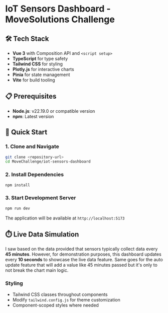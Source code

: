 ﻿# IoT Sensors Dashboard - MoveSolutions Challenge

## 🛠 Tech Stack

- **Vue 3** with Composition API and `<script setup>`
- **TypeScript** for type safety
- **Tailwind CSS** for styling
- **Plotly.js** for interactive charts
- **Pinia** for state management
- **Vite** for build tooling

## 📋 Prerequisites

- **Node.js**: v22.19.0 or compatible version
- **npm**: Latest version


## 🚦 Quick Start

### 1. Clone and Navigate
```bash
git clone <repository-url>
cd MoveChallenge/iot-sensors-dashboard
```

### 2. Install Dependencies
```bash
npm install
```

### 3. Start Development Server
```bash
npm run dev
```

The application will be available at `http://localhost:5173`

## ⏱️ Live Data Simulation

I saw based on the data provided that sensors typically collect data every **45 minutes**. However, for demonstration purposes, this dashboard updates every **10 seconds** to showcase the live data feature. Same goes for the auto update feature that will add a value like 45 minutes passed but it's only to not break the chart main logic.

### Styling
- Tailwind CSS classes throughout components
- Modify `tailwind.config.js` for theme customization
- Component-scoped styles where needed


